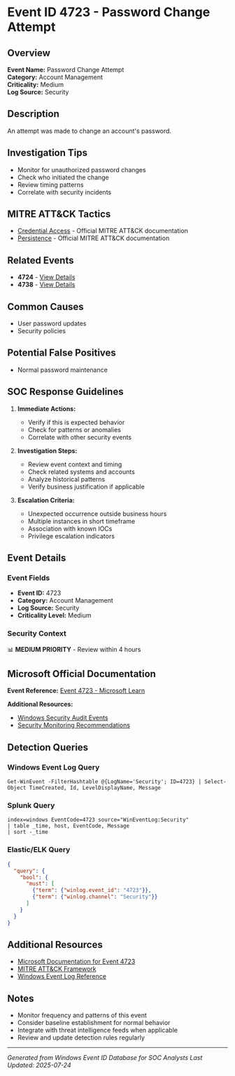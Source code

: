 # Event ID 4723 - Password Change Attempt

## Overview
**Event Name:** Password Change Attempt  
**Category:** Account Management  
**Criticality:** Medium  
**Log Source:** Security  

## Description
An attempt was made to change an account's password.

## Investigation Tips
- Monitor for unauthorized password changes
- Check who initiated the change
- Review timing patterns
- Correlate with security incidents

## MITRE ATT&CK Tactics
- [Credential Access](https://attack.mitre.org/tactics/TA0006/) - Official MITRE ATT&CK documentation
- [Persistence](https://attack.mitre.org/tactics/TA0003/) - Official MITRE ATT&CK documentation

## Related Events
- **4724** - [View Details](4724.md)
- **4738** - [View Details](4738.md)

## Common Causes
- User password updates
- Security policies

## Potential False Positives
- Normal password maintenance

## SOC Response Guidelines
1. **Immediate Actions:**
   - Verify if this is expected behavior
   - Check for patterns or anomalies
   - Correlate with other security events

2. **Investigation Steps:**
   - Review event context and timing
   - Check related systems and accounts
   - Analyze historical patterns
   - Verify business justification if applicable

3. **Escalation Criteria:**
   - Unexpected occurrence outside business hours
   - Multiple instances in short timeframe
   - Association with known IOCs
   - Privilege escalation indicators

## Event Details

### Event Fields
- **Event ID:** 4723
- **Category:** Account Management
- **Log Source:** Security
- **Criticality Level:** Medium

### Security Context
📊 **MEDIUM PRIORITY** - Review within 4 hours

## Microsoft Official Documentation
**Event Reference:** [Event 4723 - Microsoft Learn](https://learn.microsoft.com/en-us/previous-versions/windows/it-pro/windows-10/security/threat-protection/auditing/event-4723)

**Additional Resources:**
- [Windows Security Audit Events](https://learn.microsoft.com/en-us/windows/security/threat-protection/auditing/audit-events)
- [Security Monitoring Recommendations](https://learn.microsoft.com/en-us/windows-server/identity/ad-ds/plan/appendix-l--events-to-monitor)

## Detection Queries

### Windows Event Log Query
```
Get-WinEvent -FilterHashtable @{LogName='Security'; ID=4723} | Select-Object TimeCreated, Id, LevelDisplayName, Message
```

### Splunk Query
```spl
index=windows EventCode=4723 source="WinEventLog:Security"
| table _time, host, EventCode, Message
| sort -_time
```

### Elastic/ELK Query
```json
{
  "query": {
    "bool": {
      "must": [
        {"term": {"winlog.event_id": "4723"}},
        {"term": {"winlog.channel": "Security"}}
      ]
    }
  }
}
```

## Additional Resources
- [Microsoft Documentation for Event 4723](https://docs.microsoft.com/en-us/windows/security/threat-protection/auditing/event-4723)
- [MITRE ATT&CK Framework](https://attack.mitre.org/)
- [Windows Event Log Reference](https://docs.microsoft.com/en-us/windows/win32/eventlog/event-logging)

## Notes
- Monitor frequency and patterns of this event
- Consider baseline establishment for normal behavior
- Integrate with threat intelligence feeds when applicable
- Review and update detection rules regularly

---
*Generated from Windows Event ID Database for SOC Analysts*
*Last Updated: 2025-07-24*